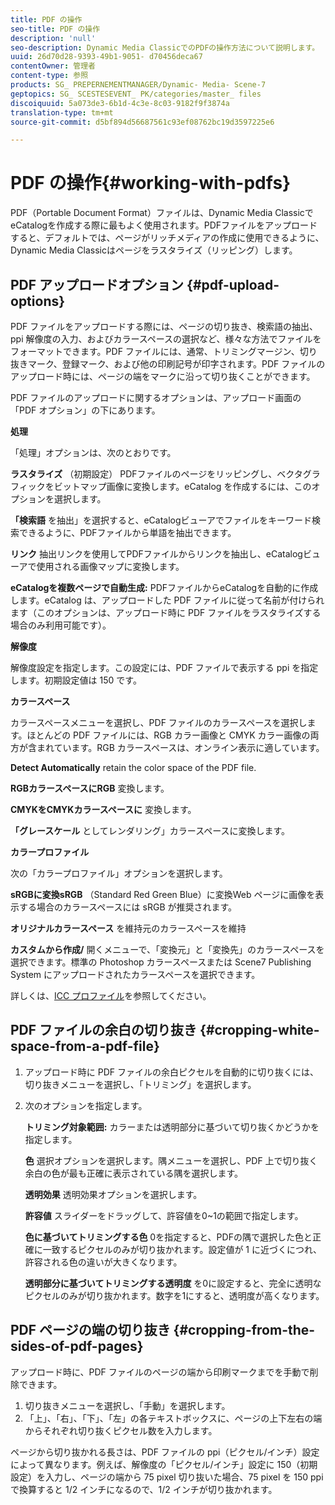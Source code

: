 ```yaml
---
title: PDF の操作
seo-title: PDF の操作
description: 'null'
seo-description: Dynamic Media ClassicでのPDFの操作方法について説明します。
uuid: 26d70d28-9393-49b1-9051- d70456deca67
contentOwner: 管理者
content-type: 参照
products: SG_ PREPERNEMENTMANAGER/Dynamic- Media- Scene-7
geptopics: SG_ SCESTESEVENT_ PK/categories/master_ files
discoiquuid: 5a073de3-6b1d-4c3e-8c03-9182f9f3874a
translation-type: tm+mt
source-git-commit: d5bf894d56687561c93ef08762bc19d3597225e6

---
```



# PDF の操作{#working-with-pdfs}

PDF（Portable Document Format）ファイルは、Dynamic Media ClassicでeCatalogを作成する際に最もよく使用されます。PDFファイルをアップロードすると、デフォルトでは、ページがリッチメディアの作成に使用できるように、Dynamic Media Classicはページをラスタライズ（リッピング）します。

## PDF アップロードオプション {#pdf-upload-options}

PDF ファイルをアップロードする際には、ページの切り抜き、検索語の抽出、ppi 解像度の入力、およびカラースペースの選択など、様々な方法でファイルをフォーマットできます。PDF ファイルには、通常、トリミングマージン、切り抜きマーク、登録マーク、および他の印刷記号が印字されます。PDF ファイルのアップロード時には、ページの端をマークに沿って切り抜くことができます。

PDF ファイルのアップロードに関するオプションは、アップロード画面の「PDF オプション」の下にあります。

**処理**

「処理」オプションは、次のとおりです。

**ラスタライズ** （初期設定） PDFファイルのページをリッピングし、ベクタグラフィックをビットマップ画像に変換します。eCatalog を作成するには、このオプションを選択します。

**「検索語** を抽出」を選択すると、eCatalogビューアでファイルをキーワード検索できるように、PDFファイルから単語を抽出できます。

**リンク** 抽出リンクを使用してPDFファイルからリンクを抽出し、eCatalogビューアで使用される画像マップに変換します。

**eCatalogを複数ページで自動生成:** PDFファイルからeCatalogを自動的に作成します。eCatalog は、アップロードした PDF ファイルに従って名前が付けられます（このオプションは、アップロード時に PDF ファイルをラスタライズする場合のみ利用可能です）。

**解像度**

解像度設定を指定します。この設定には、PDF ファイルで表示する ppi を指定します。初期設定値は 150 です。

**カラースペース**

カラースペースメニューを選択し、PDF ファイルのカラースペースを選択します。ほとんどの PDF ファイルには、RGB カラー画像と CMYK カラー画像の両方が含まれています。RGB カラースペースは、オンライン表示に適しています。

**Detect Automatically** retain the color space of the PDF file.

**RGBカラースペースにRGB** 変換します。

**CMYKをCMYKカラースペースに** 変換します。

**「グレースケール** としてレンダリング」カラースペースに変換します。

**カラープロファイル**

次の「カラープロファイル」オプションを選択します。

**sRGBに変換sRGB** （Standard Red Green Blue）に変換Web ページに画像を表示する場合のカラースペースには sRGB が推奨されます。

**オリジナルカラースペース** を維持元のカラースペースを維持

**カスタムから作成/** 開くメニューで、「変換元」と「変換先」のカラースペースを選択できます。標準の Photoshop カラースペースまたは Scene7 Publishing System にアップロードされたカラースペースを選択できます。

詳しくは、[ICC プロファイル](icc-profiles.md#icc_profiles)を参照してください。

## PDF ファイルの余白の切り抜き {#cropping-white-space-from-a-pdf-file}

1. アップロード時に PDF ファイルの余白ピクセルを自動的に切り抜くには、切り抜きメニューを選択し、「トリミング」を選択します。
1. 次のオプションを指定します。

   **トリミング対象範囲:** カラーまたは透明部分に基づいて切り抜くかどうかを指定します。

   **色** 選択オプションを選択します。隅メニューを選択し、PDF 上で切り抜く余白の色が最も正確に表示されている隅を選択します。

   **透明効果** 透明効果オプションを選択します。

   **許容値** スライダーをドラッグして、許容値を0~1の範囲で指定します。

   **色に基づいてトリミングする色** 0を指定すると、PDFの隅で選択した色と正確に一致するピクセルのみが切り抜かれます。設定値が 1 に近づくにつれ、許容される色の違いが大きくなります。

   **透明部分に基づいてトリミングする透明度** を0に設定すると、完全に透明なピクセルのみが切り抜かれます。数字を1にすると、透明度が高くなります。

## PDF ページの端の切り抜き {#cropping-from-the-sides-of-pdf-pages}

アップロード時に、PDF ファイルのページの端から印刷マークまでを手動で削除できます。

1. 切り抜きメニューを選択し、「手動」を選択します。
1. 「上」、「右」、「下」、「左」の各テキストボックスに、ページの上下左右の端からそれぞれ切り抜くピクセル数を入力します。

ページから切り抜かれる長さは、PDF ファイルの ppi（ピクセル/インチ）設定によって異なります。例えば、解像度の「ピクセル/インチ」設定に 150（初期設定）を入力し、ページの端から 75 pixel 切り抜いた場合、75 pixel を 150 ppi で換算すると 1/2 インチになるので、1/2 インチが切り抜かれます。
